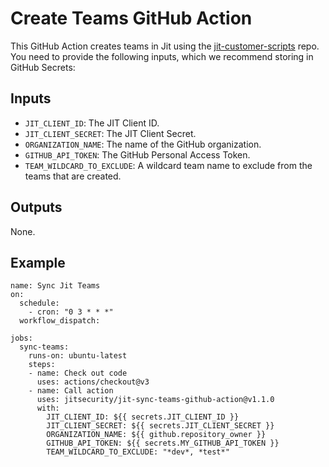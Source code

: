 # Create Teams GitHub Action

This GitHub Action creates teams in Jit using the [jit-customer-scripts](https://github.com/jitsecurity/jit-customer-scripts) repo.\
You need to provide the following inputs, which we recommend storing in GitHub Secrets:


## Inputs

* `JIT_CLIENT_ID`: The JIT Client ID.
* `JIT_CLIENT_SECRET`: The JIT Client Secret.
* `ORGANIZATION_NAME`: The name of the GitHub organization.
* `GITHUB_API_TOKEN`: The GitHub Personal Access Token.
* `TEAM_WILDCARD_TO_EXCLUDE`: A wildcard team name to exclude from the teams that are created.

## Outputs

None.

## Example
```
name: Sync Jit Teams
on:
  schedule:
    - cron: "0 3 * * *"
  workflow_dispatch:

jobs:
  sync-teams:
    runs-on: ubuntu-latest
    steps:
    - name: Check out code
      uses: actions/checkout@v3
    - name: Call action
      uses: jitsecurity/jit-sync-teams-github-action@v1.1.0
      with:
        JIT_CLIENT_ID: ${{ secrets.JIT_CLIENT_ID }}
        JIT_CLIENT_SECRET: ${{ secrets.JIT_CLIENT_SECRET }}
        ORGANIZATION_NAME: ${{ github.repository_owner }}
        GITHUB_API_TOKEN: ${{ secrets.MY_GITHUB_API_TOKEN }}
        TEAM_WILDCARD_TO_EXCLUDE: "*dev*, *test*"
```
